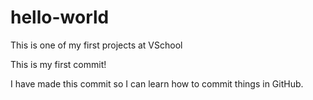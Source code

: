 # hello-world
This is one of my first projects at VSchool

This is my first commit! 

I have made this commit so I can learn how to commit things in GitHub.
